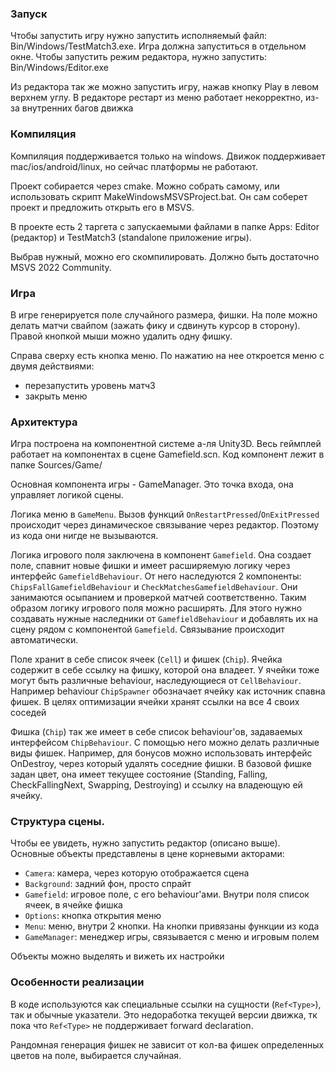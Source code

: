 ### Запуск
Чтобы запустить игру нужно запустить исполняемый файл: Bin/Windows/TestMatch3.exe. Игра должна запуститься в отдельном окне.
Чтобы запустить режим редактора, нужно запустить: Bin/Windows/Editor.exe

Из редактора так же можно запустить игру, нажав кнопку Play в левом верхнем углу. В редакторе рестарт из меню работает некорректно, из-за внутренних багов движка

### Компиляция
Компиляция поддерживается только на windows. Движок поддерживает mac/ios/android/linux, но сейчас платформы не работают.

Проект собирается через cmake. Можно собрать самому, или использовать скрипт MakeWindowsMSVSProject.bat. Он сам соберет проект и предложить открыть его в MSVS.

В проекте есть 2 таргета с запускаемыми файлами в папке Apps: Editor (редактор) и TestMatch3 (standalone приложение игры).   

Выбрав нужный, можно его скомпилировать. Должно быть достаточно MSVS 2022 Community.

### Игра
В игре генерируется поле случайного размера, фишки. На поле можно делать матчи свайпом (зажать фику и сдвинуть курсор в сторону).
Правой кнопкой мыши можно удалить одну фишку.

Справа сверху есть кнопка меню. По нажатию на нее откроется меню с двумя действиями:
- перезапустить уровень матч3
- закрыть меню

### Архитектура
Игра построена на компонентной системе а-ля Unity3D. Весь геймплей работает на компонентах в сцене Gamefield.scn. Код компонент лежит в папке Sources/Game/

Основная компонента игры - GameManager. Это точка входа, она управляет логикой сцены. 

Логика меню в `GameMenu`. Вызов функций `OnRestartPressed`/`OnExitPressed` происходит через динамическое связывание через редактор. Поэтому из кода они нигде не вызываются.

Логика игрового поля заключена в компонент `Gamefield`. Она создает поле, спавнит новые фишки и имеет расширяемую логику через интерфейс `GamefieldBehaviour`. От него наследуются 2 компоненты: `ChipsFallGamefieldBehaviour` и `CheckMatchesGamefieldBehaviour`. Они занимаются осыпанием и проверкой матчей соответственно. Таким образом логику игрового поля можно расширять. Для этого нужно создавать нужные наследники от `GamefieldBehaviour` и добавлять их на сцену рядом с компонентой `Gamefield`. Связывание происходит автоматически.

Поле хранит в себе список ячеек (`Cell`) и фишек (`Chip`). Ячейка содержит в себе ссылку на фишку, которой она владеет. У ячейки тоже могут быть различные behaviour, наследующиеся от `CellBehaviour`. Например behaviour `ChipSpawner` обозначает ячейку как источник спавна фишек. В целях оптимизации ячейки хранят ссылки на все 4 своих соседей

Фишка (`Chip`) так же имеет в себе список behaviour'ов, задаваемых интерфейсом `ChipBehaviour`. С помощью него можно делать различные виды фишек. Например, для бонусов можно использовать интерфейс OnDestroy, через который удалять соседние фишки. В базовой фишке задан цвет, она имеет текущее состояние (Standing, Falling, CheckFallingNext, Swapping, Destroying) и ссылку на владеющую ей ячейку.

### Структура сцены.
Чтобы ее увидеть, нужно запустить редактор (описано выше). Основные объекты представлены в цене корневыми акторами:
- `Camera`: камера, через которую отображается сцена
- `Background`: задний фон, просто спрайт
- `Gamefield`: игровое поле, с его behaviour'ами. Внутри поля список ячеек, в ячейке фишка
- `Options`: кнопка открытия меню
- `Menu`: меню, внутри 2 кнопки. На кнопки привязаны функции из кода
- `GameManager`: менеджер игры, связывается с меню и игровым полем

Объекты можно выделять и вижеть их настройки

### Особенности реализации
В коде используются как специальные ссылки на сущности (`Ref<Type>`), так и обычные указатели. Это недоработка текущей версии движка, тк пока что `Ref<Type>` не поддерживает forward declaration.

Рандомная генерация фишек не зависит от кол-ва фишек определенных цветов на поле, выбирается случайная.


